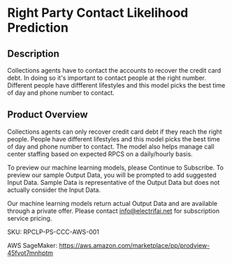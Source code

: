 # Right Party Contact Likelihood Prediction

## Description
Collections agents have to contact the accounts to recover the credit card debt. In doing so it's important to contact people at the right number. Different people have diffferent lifestyles and this model picks the best time of day and phone number to contact. 

## Product Overview
Collections agents can only recover credit card debt if they reach the right people. People have different lifestyles and this model picks the best time of day and phone number to contact. The model also helps manage call center staffing based on expected RPCS on a daily/hourly basis.

To preview our machine learning models, please Continue to Subscribe. To preview our sample Output Data, you will be prompted to add suggested Input Data. Sample Data is representative of the Output Data but does not actually consider the Input Data.

Our machine learning models return actual Output Data and are available through a private offer. Please contact info@electrifai.net for subscription service pricing.

SKU: RPCLP-PS-CCC-AWS-001

AWS SageMaker:  https://aws.amazon.com/marketplace/pp/prodview-45fvot7mnhptm
